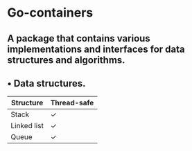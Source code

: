 # Go-containers
## A package that contains various implementations and interfaces for data structures and algorithms.
## • Data structures.
| Structure | Thread-safe |
| - | - |
| Stack | &#10003; |
| Linked list | &#10003; |
| Queue | &#10003; |

